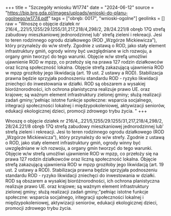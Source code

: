 +++
title = "Szczegóły wniosku W1774"
date = "2024-06-12"
source = "https://bip.brg.gda.pl/images/uploads/wnioski-do-planu-ogolnego/w1774.pdf"
tags = ["obręb: 0017", "wnioski-ogolne"]
geolinks = []
raw = "Wnoszę o objęcie działek nr 216/4_.221/5,1255/29.1255/31,217,218/4,298/2, 28/24.221/8 obręb 17Q strefą zabudowy mieszkaniowej jednorodzinnej lub' strefą zieleni i rekreacji. Jesi to teren rodzinnego ogrodu działkowego (ROD „Wzgórze Mickiewicza”), który przynależy do w/w strefy. Zgodnie z ustawą o ROD, jako stały element infrastruktury gmiń, ogrody winny być uwzględniane w ich rozwoju, a organy gmin tworzyć do tego warunki. Objęcie w/w strefą umożliwi ujawnienie ROD w mpzp, co przełoży się na prawa 127 rodzin działkowców oraz liczną społeczność lokalna. Objęcie strefą zakazującą ujawnienia ROD w mpzp groziłoby jego likwidacją (art. 19 ust. 2 ustawy a ROD). Stabilizacja prawna będzie sprzyjała podnoszeniu standardu ROD - ryzyko likwidacji zniechęci do inwestowania w działki. ROD są obszarem a wysakiej bioróżnorodności, ich ochrona planistyczna realizuje prawo UE. oraz krajowe; są ważnym element infrastruktury zielonej gminy; służą realizacji zadań gminy;'pełniąc istotne funkcje społeczne: wsparcia socjalnego, iritegracji społeczności lokalnej i międzypokoleniowej, aktywizacji seniorów, edukacji ekologicznej dzieci, promocji zdrowego trybu życia. "
+++

Wnoszę o objęcie działek nr 216/4_.221/5,1255/29.1255/31,217,218/4,298/2,
28/24.221/8 obręb 17Q strefą zabudowy mieszkaniowej jednorodzinnej lub' strefą
zieleni i rekreacji. Jesi to teren rodzinnego ogrodu działkowego (ROD „Wzgórze
Mickiewicza”), który przynależy do w/w strefy. Zgodnie z ustawą o ROD, jako stały element
infrastruktury gmiń, ogrody winny być uwzględniane w ich rozwoju, a organy gmin tworzyć
do tego warunki. Objęcie w/w strefą umożliwi ujawnienie ROD w mpzp, co przełoży się na
prawa 127 rodzin działkowców oraz liczną społeczność lokalna. Objęcie
strefą zakazującą ujawnienia ROD w mpzp groziłoby jego likwidacją (art. 19 ust. 2 ustawy a
ROD). Stabilizacja prawna będzie sprzyjała podnoszeniu standardu ROD - ryzyko likwidacji
zniechęci do inwestowania w działki. ROD są obszarem a wysakiej bioróżnorodności, ich
ochrona planistyczna realizuje prawo UE. oraz krajowe; są ważnym element infrastruktury
zielonej gminy; służą realizacji zadań gminy;"pełniąc istotne funkcje społeczne: wsparcia
socjalnego, iritegracji społeczności lokalnej i międzypokoleniowej, aktywizacji seniorów,
edukacji ekologicznej dzieci, promocji zdrowego trybu życia.



